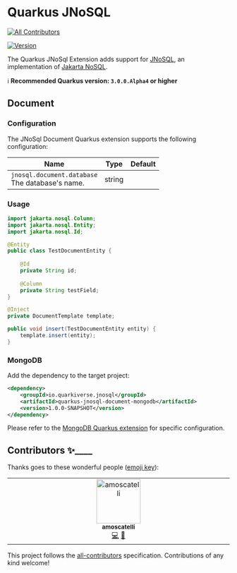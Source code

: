 # Quarkus JNoSQL
<!-- ALL-CONTRIBUTORS-BADGE:START - Do not remove or modify this section -->
[![All Contributors](https://img.shields.io/badge/all_contributors-1-orange.svg?style=flat-square)](#contributors-)
<!-- ALL-CONTRIBUTORS-BADGE:END -->

[![Version](https://img.shields.io/maven-central/v/io.quarkiverse.jnosql/quarkus-jnosql-core?logo=apache-maven&style=flat-square)](https://search.maven.org/artifact/io.quarkiverse.jnosql/quarkus-jnosql-core)

The Quarkus JNoSql Extension adds support for 
[JNoSQL](http://www.jnosql.org/), an implementation of [Jakarta NoSQL](https://jakarta.ee/specifications/nosql/).

:information_source: **Recommended Quarkus version: `3.0.0.Alpha4` or higher**

## Document

### Configuration

The JNoSql Document Quarkus extension supports the following configuration:

 | Name  | Type  | Default  |
 |---|---|---|
 | `jnosql.document.database`<br>The database's name. | string  | |

### Usage

```java
import jakarta.nosql.Column;
import jakarta.nosql.Entity;
import jakarta.nosql.Id;

@Entity
public class TestDocumentEntity {
    
    @Id
    private String id;
    
    @Column
    private String testField;
}
```

```java
@Inject
private DocumentTemplate template;

public void insert(TestDocumentEntity entity) {
    template.insert(entity);
}
```

### MongoDB

Add the dependency to the target project:

```xml
<dependency>
    <groupId>io.quarkiverse.jnosql</groupId>
    <artifactId>quarkus-jnosql-document-mongodb</artifactId>
    <version>1.0.0-SNAPSHOT</version>
</dependency>
```

Please refer to the [MongoDB Quarkus extension](https://quarkus.io/guides/mongodb) for specific configuration.

## Contributors ✨____

Thanks goes to these wonderful people ([emoji key](https://allcontributors.org/docs/en/emoji-key)):
<!-- ALL-CONTRIBUTORS-LIST:START - Do not remove or modify this section -->
<!-- prettier-ignore-start -->
<!-- markdownlint-disable -->
<table>
  <tbody>
    <tr>
      <td align="center" valign="top" width="14.28%"><a href="https://github.com/amoscatelli"><img src="https://avatars.githubusercontent.com/u/16684470?v=4?s=100" width="100px;" alt="amoscatelli"/><br /><sub><b>amoscatelli</b></sub></a><br /><a href="https://github.com/quarkiverse/quarkus-jnosql/commits?author=amoscatelli" title="Code">💻</a> <a href="#maintenance-amoscatelli" title="Maintenance">🚧</a></td>
    </tr>
  </tbody>
</table>

<!-- markdownlint-restore -->
<!-- prettier-ignore-end -->

<!-- ALL-CONTRIBUTORS-LIST:END -->

This project follows the [all-contributors](https://github.com/all-contributors/all-contributors) specification. Contributions of any kind welcome!
